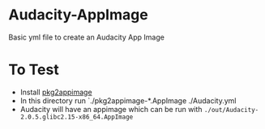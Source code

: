 # Audacity-AppImage
Basic yml file to create an Audacity App Image

# To Test
- Install [pkg2appimage](https://github.com/AppImage/pkg2appimage)
- In this directory run `./pkg2appimage-*.AppImage ./Audacity.yml
- Audacity will have an appimage which can be run with `./out/Audacity-2.0.5.glibc2.15-x86_64.AppImage`

